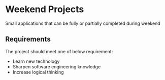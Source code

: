 # Weekend Projects
Small applications that can be fully or partially completed during weekend
## Requirements
The project should meet one of below requirement:
- Learn new technology
- Sharpen software engineering knowledge
- Increase logical thinking
